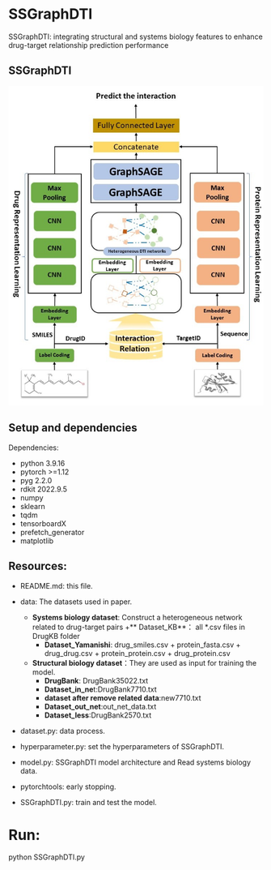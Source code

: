 # SSGraphDTI
SSGraphDTI: integrating structural and systems biology features to enhance drug-target relationship prediction performance

## SSGraphDTI

<div align="center">
<p><img src="model.jpg" width="600" /></p>
</div>

## Setup and dependencies 

Dependencies:
- python 3.9.16
- pytorch >=1.12
- pyg	2.2.0
- rdkit	2022.9.5
- numpy
- sklearn
- tqdm
- tensorboardX
- prefetch_generator
- matplotlib

## Resources:
+ README.md: this file.
+ data: The datasets used in paper.
	+ **Systems biology dataset**: Construct a heterogeneous network related to drug-target pairs
 		+** Dataset_KB**：	all *.csv files in DrugKB folder	
   		+ **Dataset_Yamanishi**: 	drug_smiles.csv + protein_fasta.csv + drug_drug.csv + protein_protein.csv + drug_protein.csv
  	+ **Structural biology dataset**：They are used as input for training the model.
  		+ **DrugBank**:	DrugBank35022.txt
  	 	+ **Dataset_in_ne**t:DrugBank7710.txt
  	  	+ **dataset after remove related data**:new7710.txt
  	  	+ **Dataset_out_net**:out_net_data.txt
  	  	+ **Dataset_less**:DrugBank2570.txt

+ dataset.py: data process.
+ hyperparameter.py: set the hyperparameters of SSGraphDTI.
+ model.py: SSGraphDTI model architecture and Read systems biology data.
+ pytorchtools: early stopping.
+ SSGraphDTI.py: train and test the model.



# Run:

python SSGraphDTI.py
